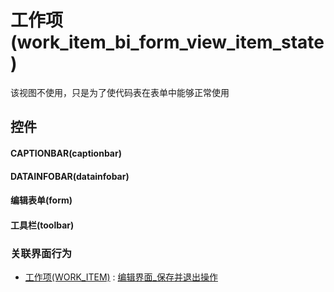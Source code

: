 # 工作项(work_item_bi_form_view_item_state)  <!-- {docsify-ignore-all} -->


该视图不使用，只是为了使代码表在表单中能够正常使用



## 控件
#### CAPTIONBAR(captionbar)
#### DATAINFOBAR(datainfobar)
#### 编辑表单(form)
#### 工具栏(toolbar)


### 关联界面行为
  * [工作项(WORK_ITEM)](module/ProjMgmt/work_item) : [编辑界面_保存并退出操作](module/ProjMgmt/work_item#界面行为)

<script>
 const { createApp } = Vue
  createApp({
    data() {
      return {

      }
    }
  }).use(ElementPlus).mount('#app')
</script>
